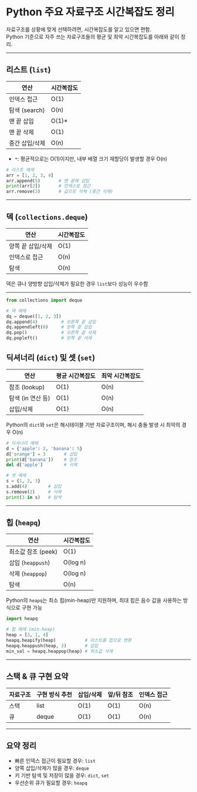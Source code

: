 # Python 주요 자료구조 시간복잡도 정리

자료구조를 상황에 맞게 선택하려면, 시간복잡도를 알고 있으면 편함. <br>
Python 기준으로 자주 쓰는 자료구조들의 평균 및 최악 시간복잡도를 아래와 같이 정리. <br>

---

## 리스트 (`list`)

| 연산             | 시간복잡도 |
|------------------|------------|
| 인덱스 접근       | O(1)       |
| 탐색 (search)     | O(n)       |
| 맨 끝 삽입        | O(1)*      |
| 맨 끝 삭제        | O(1)       |
| 중간 삽입/삭제    | O(n)       |

* `*`: 평균적으로는 O(1)이지만, 내부 배열 크기 재할당이 발생할 경우 O(n)
 ```python
# 리스트 예제
arr = [1, 2, 3, 4]
arr.append(5)       # 맨 끝에 삽입
print(arr[2])       # 인덱스로 접근
arr.remove(3)       # 값으로 삭제 (중간 삭제)
```
---

## 덱 (`collections.deque`)

| 연산             | 시간복잡도 |
|------------------|------------|
| 양쪽 끝 삽입/삭제 | O(1)       |
| 인덱스로 접근     | O(n)       |
| 탐색              | O(n)       |

덱은 큐나 양방향 삽입/삭제가 필요한 경우 `list`보다 성능이 우수함

---
```python
from collections import deque

# 덱 예제
dq = deque([1, 2, 3])
dq.append(4)         # 오른쪽 끝 삽입
dq.appendleft(0)     # 왼쪽 끝 삽입
dq.pop()             # 오른쪽 끝 삭제
dq.popleft()         # 왼쪽 끝 삭제
```

## 딕셔너리 (`dict`) 및 셋 (`set`)

| 연산             | 평균 시간복잡도 | 최악 시간복잡도 |
|------------------|------------------|------------------|
| 참조 (lookup)     | O(1)              | O(n)              |
| 탐색 (in 연산 등) | O(1)              | O(n)              |
| 삽입/삭제         | O(1)              | O(n)              |

Python의 `dict`와 `set`은 해시테이블 기반 자료구조이며, 해시 충돌 발생 시 최악의 경우 O(n)

```python
# 딕셔너리 예제
d = {'apple': 2, 'banana': 5}
d['orange'] = 3       # 삽입
print(d['banana'])    # 참조
del d['apple']        # 삭제
```

```python
# 셋 예제
s = {1, 2, 3}
s.add(4)        # 삽입
s.remove(2)     # 삭제
print(3 in s)   # 탐색
```
---

## 힙 (`heapq`)

| 연산                 | 시간복잡도 |
|----------------------|------------|
| 최소값 참조 (peek)    | O(1)       |
| 삽입 (`heappush`)     | O(log n)   |
| 삭제 (`heappop`)     | O(log n)   |
| 탐색                  | O(n)       |

Python의 `heapq`는 최소 힙(min-heap)만 지원하며, 최대 힙은 음수 값을 사용하는 방식으로 구현 가능
```python
import heapq

# 힙 예제 (min-heap)
heap = [3, 1, 4]
heapq.heapify(heap)           # 리스트를 힙으로 변환
heapq.heappush(heap, 2)       # 삽입
min_val = heapq.heappop(heap) # 최소값 삭제
```
---

## 스택 & 큐 구현 요약

| 자료구조 | 구현 방식 추천 | 삽입/삭제 | 앞/뒤 참조 | 인덱스 접근 |
|----------|----------------|------------|-------------|-------------|
| 스택     | list           | O(1)       | O(1)         | O(n)        |
| 큐       | deque          | O(1)       | O(1)         | O(n)        |

---

## 요약 정리

- 빠른 인덱스 접근이 필요할 경우: `list`
- 양쪽 삽입/삭제가 많을 경우: `deque`
- 키 기반 탐색 및 저장이 많을 경우: `dict`, `set`
- 우선순위 큐가 필요할 경우: `heapq`
